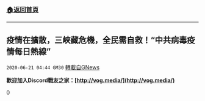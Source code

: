 ###  [:house:返回首頁](https://github.com/ourhimalayas/txt)
---

## 疫情在擴散，三峽藏危機，全民需自救！“中共病毒疫情每日熱線”
`2020-06-21 04:44 GM30` [轉載自GNews](https://gnews.org/zh-hant/241222/)

**歡迎加入Discord戰友之家：[http://vog.media/](http://vog.media/)**

0
